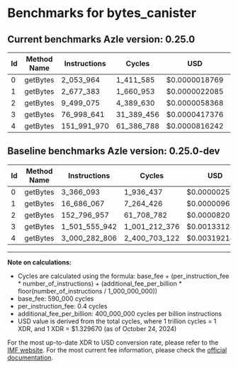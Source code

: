 # Benchmarks for bytes_canister

## Current benchmarks Azle version: 0.25.0

| Id  | Method Name | Instructions | Cycles     | USD           | USD/Million Calls | Change                                    |
| --- | ----------- | ------------ | ---------- | ------------- | ----------------- | ----------------------------------------- |
| 0   | getBytes    | 2_053_964    | 1_411_585  | $0.0000018769 | $1.87             | <font color="green">-1_312_129</font>     |
| 1   | getBytes    | 2_677_383    | 1_660_953  | $0.0000022085 | $2.20             | <font color="green">-14_008_684</font>    |
| 2   | getBytes    | 9_499_075    | 4_389_630  | $0.0000058368 | $5.83             | <font color="green">-143_297_882</font>   |
| 3   | getBytes    | 76_998_641   | 31_389_456 | $0.0000417376 | $41.73            | <font color="green">-1_424_557_301</font> |
| 4   | getBytes    | 151_991_970  | 61_386_788 | $0.0000816242 | $81.62            | <font color="green">-2_848_290_836</font> |

## Baseline benchmarks Azle version: 0.25.0-dev

| Id  | Method Name | Instructions  | Cycles        | USD           | USD/Million Calls |
| --- | ----------- | ------------- | ------------- | ------------- | ----------------- |
| 0   | getBytes    | 3_366_093     | 1_936_437     | $0.0000025748 | $2.57             |
| 1   | getBytes    | 16_686_067    | 7_264_426     | $0.0000096593 | $9.65             |
| 2   | getBytes    | 152_796_957   | 61_708_782    | $0.0000820523 | $82.05            |
| 3   | getBytes    | 1_501_555_942 | 1_001_212_376 | $0.0013312821 | $1_331.28         |
| 4   | getBytes    | 3_000_282_806 | 2_400_703_122 | $0.0031921429 | $3_192.14         |

---

**Note on calculations:**

- Cycles are calculated using the formula: base_fee + (per_instruction_fee \* number_of_instructions) + (additional_fee_per_billion \* floor(number_of_instructions / 1_000_000_000))
- base_fee: 590_000 cycles
- per_instruction_fee: 0.4 cycles
- additional_fee_per_billion: 400_000_000 cycles per billion instructions
- USD value is derived from the total cycles, where 1 trillion cycles = 1 XDR, and 1 XDR = $1.329670 (as of October 24, 2024)

For the most up-to-date XDR to USD conversion rate, please refer to the [IMF website](https://www.imf.org/external/np/fin/data/rms_sdrv.aspx).
For the most current fee information, please check the [official documentation](https://internetcomputer.org/docs/current/developer-docs/gas-cost#execution).
